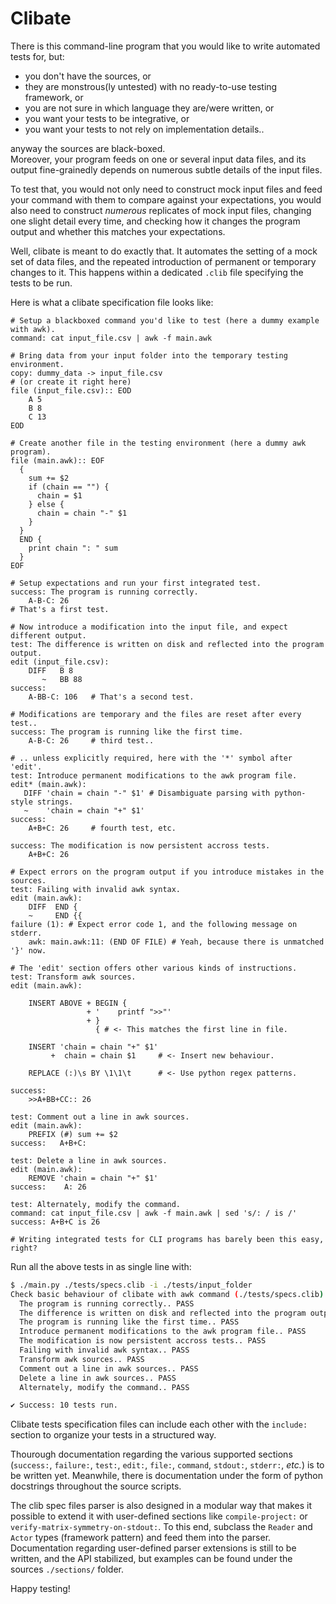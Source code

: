 # Clibate

There is this command-line program
that you would like to write automated tests for, but:
- you don't have the sources, or
- they are monstrous(ly untested) with no ready-to-use testing framework, or
- you are not sure in which language they are/were written, or
- you want your tests to be integrative, or
- you want your tests to not rely on implementation details..

anyway the sources are black-boxed.  
Moreover, your program feeds on one or several input data files,
and its output fine-grainedly depends
on numerous subtle details of the input files.

To test that, you would not only need to construct mock input files
and feed your command with them to compare against your expectations,
you would also need to construct *numerous* replicates of mock input files,
changing one slight detail every time,
and checking how it changes the program output and whether this matches
your expectations.

Well, clibate is meant to do exactly that.
It automates the setting of a mock set of data files,
and the repeated introduction of permanent or temporary changes to it.
This happens within a dedicated `.clib` file specifying the tests to be run.

Here is what a clibate specification file looks like:
```clib
# Setup a blackboxed command you'd like to test (here a dummy example with awk).
command: cat input_file.csv | awk -f main.awk

# Bring data from your input folder into the temporary testing environment.
copy: dummy_data -> input_file.csv
# (or create it right here)
file (input_file.csv):: EOD
    A 5
    B 8
    C 13
EOD

# Create another file in the testing environment (here a dummy awk program).
file (main.awk):: EOF
  {
    sum += $2
    if (chain == "") {
      chain = $1
    } else {
      chain = chain "-" $1
    }
  }
  END {
    print chain ": " sum
  }
EOF

# Setup expectations and run your first integrated test.
success: The program is running correctly.
    A-B-C: 26
# That's a first test.

# Now introduce a modification into the input file, and expect different output.
test: The difference is written on disk and reflected into the program output.
edit (input_file.csv):
    DIFF   B 8
       ~   BB 88
success:
    A-BB-C: 106   # That's a second test.

# Modifications are temporary and the files are reset after every test..
success: The program is running like the first time.
    A-B-C: 26     # third test..

# .. unless explicitly required, here with the '*' symbol after 'edit'.
test: Introduce permanent modifications to the awk program file.
edit* (main.awk):
   DIFF 'chain = chain "-" $1' # Disambiguate parsing with python-style strings.
   ~    'chain = chain "+" $1'
success:
    A+B+C: 26     # fourth test, etc.

success: The modification is now persistent accross tests.
    A+B+C: 26

# Expect errors on the program output if you introduce mistakes in the sources.
test: Failing with invalid awk syntax.
edit (main.awk):
    DIFF  END {
    ~     END {{
failure (1): # Expect error code 1, and the following message on stderr.
    awk: main.awk:11: (END OF FILE) # Yeah, because there is unmatched '}' now.

# The 'edit' section offers other various kinds of instructions.
test: Transform awk sources.
edit (main.awk):

    INSERT ABOVE + BEGIN {
                 + '    printf ">>"'
                 + }
                   { # <- This matches the first line in file.

    INSERT 'chain = chain "+" $1'
         +  chain = chain $1     # <- Insert new behaviour.

    REPLACE (:)\s BY \1\1\t      # <- Use python regex patterns.

success:
    >>A+BB+CC::	26

test: Comment out a line in awk sources.
edit (main.awk):
    PREFIX (#) sum += $2
success:   A+B+C:

test: Delete a line in awk sources.
edit (main.awk):
    REMOVE 'chain = chain "+" $1'
success:    A: 26

test: Alternately, modify the command.
command: cat input_file.csv | awk -f main.awk | sed 's/: / is /'
success: A+B+C is 26

# Writing integrated tests for CLI programs has barely been this easy, right?
```

Run all the above tests in as single line with:

```sh
$ ./main.py ./tests/specs.clib -i ./tests/input_folder
Check basic behaviour of clibate with awk command (./tests/specs.clib):
  The program is running correctly.. PASS
  The difference is written on disk and reflected into the program output.. PASS
  The program is running like the first time.. PASS
  Introduce permanent modifications to the awk program file.. PASS
  The modification is now persistent accross tests.. PASS
  Failing with invalid awk syntax.. PASS
  Transform awk sources.. PASS
  Comment out a line in awk sources.. PASS
  Delete a line in awk sources.. PASS
  Alternately, modify the command.. PASS

✔ Success: 10 tests run.
```

Clibate tests specification files can include each other with the `include:`
section to organize your tests in a structured way.

Thourough documentation regarding the various supported sections
(`success:`, `failure:`, `test:`, `edit:`, `file:`, `command`,
`stdout:`, `stderr:`, *etc.*)
is to be written yet.
Meanwhile, there is documentation under the form of python docstrings
throughout the source scripts.

The clib spec files parser is also designed in a modular way
that makes it possible to extend it with user-defined sections
like `compile-project:` or `verify-matrix-symmetry-on-stdout:`.
To this end, subclass the `Reader` and `Actor` types (framework pattern)
and feed them into the parser.
Documentation regarding user-defined parser extensions is still to be written,
and the API stabilized,
but examples can be found under the sources `./sections/` folder.

Happy testing!
